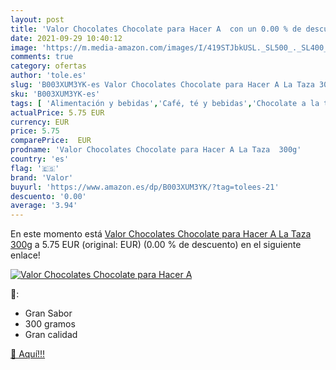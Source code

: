 ```yaml
---
layout: post
title: 'Valor Chocolates Chocolate para Hacer A  con un 0.00 % de descuento'
date: 2021-09-29 10:40:12
image: 'https://m.media-amazon.com/images/I/419STJbkUSL._SL500_._SL400_.jpg'
comments: true
category: ofertas
author: 'tole.es'
slug: 'B003XUM3YK-es Valor Chocolates Chocolate para Hacer A La Taza 300g'
sku: 'B003XUM3YK-es'
tags: [ 'Alimentación y bebidas','Café, té y bebidas','Chocolate a la taza','Chocolate caliente y bebidas malteadas','chocolate','valor', ]
actualPrice: 5.75 EUR
currency: EUR
price: 5.75
comparePrice:  EUR
prodname: 'Valor Chocolates Chocolate para Hacer A La Taza  300g'
country: 'es'
flag: '🇪🇸'
brand: 'Valor'
buyurl: 'https://www.amazon.es/dp/B003XUM3YK/?tag=tolees-21'
descuento: '0.00'
average: '3.94'
---
```


En este momento está [Valor Chocolates Chocolate para Hacer A La Taza  300g](https://www.amazon.es/dp/B003XUM3YK/?tag=tolees-21) a 5.75 EUR (original:  EUR) (0.00 %  de descuento) en el siguiente enlace!

[![Valor Chocolates Chocolate para Hacer A ](https://m.media-amazon.com/images/I/419STJbkUSL._SL500_._SL400_.jpg)](https://www.amazon.es/dp/B003XUM3YK/?tag=tolees-21)

🔎:

- Gran Sabor
- 300 gramos
- Gran calidad

[🛒 Aquí!!!](https://www.amazon.es/dp/B003XUM3YK/?tag=tolees-21)
